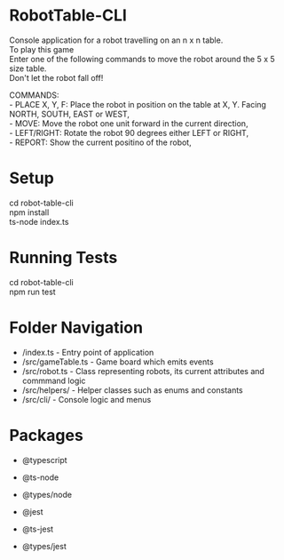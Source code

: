 # RobotTable-CLI
Console application for a robot travelling on an n x n table. <br />
To play this game <br />
Enter one of the following commands to move the robot around the 5 x 5 size table. <br />
Don't let the robot fall off! <br />

COMMANDS: <br />
    - PLACE X, Y, F: Place the robot in position on the table at X, Y. Facing NORTH, SOUTH, EAST or WEST, <br />
    - MOVE: Move the robot one unit forward in the current direction, <br />
    - LEFT/RIGHT: Rotate the robot 90 degrees either LEFT or RIGHT, <br />
    - REPORT: Show the current positino of the robot,  <br />

# Setup

cd robot-table-cli<br />
npm install<br />
ts-node index.ts<br />

# Running Tests

cd robot-table-cli<br />
npm run test<br />

# Folder Navigation

- /index.ts - Entry point of application
- /src/gameTable.ts - Game board which emits events
- /src/robot.ts - Class representing robots, its current attributes and commmand logic
- /src/helpers/ - Helper classes such as enums and constants
- /src/cli/ - Console logic and menus

# Packages

- @typescript
- @ts-node
- @types/node

- @jest
- @ts-jest
- @types/jest